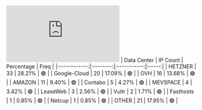 ![Diagramm](https://github.com/obajay/StateSync-snapshots/blob/main/Projects/BandProtocol/1/README.md)
| Data Center | IP Count | Percentage | Freq |
|:------------:|:--------:|:-----------:|:-----:|
| HETZNER | 33 | 28.21% | 🟢 |
| Google-Cloud | 20 | 17.09% | 🟢 |
| OVH | 16 | 13.68% | 🟢 |
| AMAZON | 11 | 9.40% | 🟢 |
| Contabo | 5 | 4.27% | 🟢 |
| MEVSPACE | 4 | 3.42% | 🟢 |
| LeaseWeb | 3 | 2.56% | 🟢 |
| Vultr | 2 | 1.71% | 🟢 |
| Fasthosts | 1 | 0.85% | 🟢 |
| Netcup | 1 | 0.85% | 🟢 |
| OTHER | 21 | 17.95% | 🟢 |